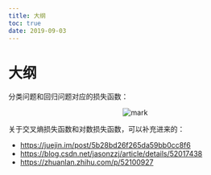 ```yaml
---
title: 大纲
toc: true
date: 2019-09-03
---
```

# 大纲

分类问题和回归问题对应的损失函数：


<center>

![mark](http://images.iterate.site/blog/image/20190902/7ywIzbRasCyk.png?imageslim)

</center>


关于交叉熵损失函数和对数损失函数，可以补充进来的：

- https://juejin.im/post/5b28bd26f265da59bb0cc8f6
- https://blog.csdn.net/jasonzzj/article/details/52017438
- https://zhuanlan.zhihu.com/p/52100927
